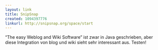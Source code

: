 ```yaml
---
layout: link
title: SnipSnap
created: 1094397776
linkurl: http://snipsnap.org/space/start
---
```

“The easy Weblog and Wiki Software” ist zwar in Java geschrieben, aber
diese Integration von blog und wiki sieht sehr interessant aus. Testen!
